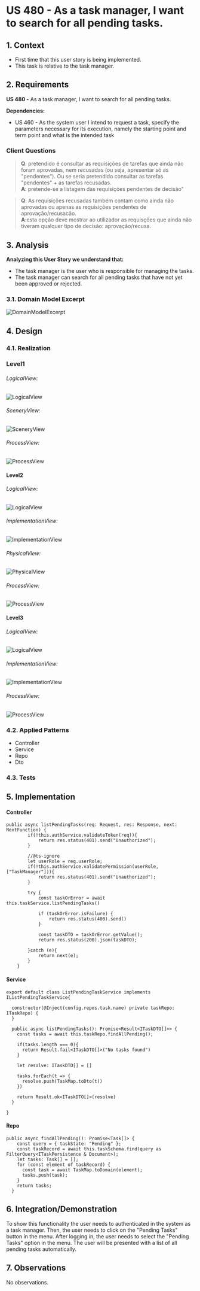 # US 480 - As a task manager, I want to search for all pending tasks.

## 1. Context

* First time that this user story is being implemented.
* This task is relative to the task manager.

## 2. Requirements

**US 480 -** As a task manager, I want to search for all pending tasks.

**Dependencies:**
- US 460 - As the system user I intend to request a task, specify the parameters necessary for its execution, namely the starting point and term point and what is the intended task

### Client Questions
> **Q**:  pretendido é consultar as requisições de tarefas que ainda não foram aprovadas, nem recusadas (ou seja, apresentar só as "pendentes"). Ou se seria pretendido consultar as tarefas "pendentes" + as tarefas recusadas. <br>
> **A**: pretende-se a listagem das requisições pendentes de decisão" <br>

> **Q**: As requisições recusadas também contam como ainda não aprovadas ou apenas as requisições pendentes de aprovação/recusacão.  <br>
> **A**:esta opção deve mostrar ao utilizador as requisções que ainda não tiveram qualquer tipo de decisão: aprovação/recusa. <br>

## 3. Analysis

**Analyzing this User Story we understand that:**
* The task manager is the user who is responsible for managing the tasks.
* The task manager can search for all pending tasks that have not yet been approved or rejected.

### 3.1. Domain Model Excerpt
![DomainModelExcerpt](Diagrams/DomainModelExcerpt.svg)

## 4. Design

### 4.1. Realization

### Level1
###### LogicalView:
![LogicalView](Diagrams/Level1/LogicalView.svg)

###### SceneryView:
![SceneryView](Diagrams/Level1/SceneryView.svg)

###### ProcessView:
![ProcessView](Diagrams/Level1/ProcessView.svg)

#### Level2

###### LogicalView:

![LogicalView](Diagrams/Level2/LogicalView.svg)

###### ImplementationView:
![ImplementationView](Diagrams/Level2/ImplementationView.svg)

###### PhysicalView:
![PhysicalView](Diagrams/Level2/PhysicalView.svg)

###### ProcessView:
![ProcessView](Diagrams/Level2/ProcessView.svg)

#### Level3
###### LogicalView:
![LogicalView](Diagrams/Level3/LogicalView.svg)

###### ImplementationView:
![ImplementationView](Diagrams/Level3/ImplementationView.svg)

###### ProcessView:
![ProcessView](Diagrams/Level3/ProcessView.svg)


### 4.2. Applied Patterns

* Controller
* Service
* Repo
* Dto

### 4.3. Tests



## 5. Implementation

#### Controller
```
public async listPendingTasks(req: Request, res: Response, next: NextFunction) {
        if(!this.authService.validateToken(req)){
            return res.status(401).send("Unauthorized");
        }

        //@ts-ignore
        let userRole = req.userRole;
        if(!this.authService.validatePermission(userRole, ["TaskManager"])){
            return res.status(401).send("Unauthorized");
        }

        try {
            const taskOrError = await this.taskService.listPendingTasks()

            if (taskOrError.isFailure) {
                return res.status(400).send()
            }

            const taskDTO = taskOrError.getValue();
            return res.status(200).json(taskDTO);

        }catch (e){
            return next(e);
        }
    }
```

#### Service
```
export default class ListPendingTaskService implements IListPendingTaskService{

  constructor(@Inject(config.repos.task.name) private taskRepo: ITaskRepo) {
  }

  public async listPendingTasks(): Promise<Result<ITaskDTO[]>> {
    const tasks = await this.taskRepo.findAllPending();

    if(tasks.length === 0){
      return Result.fail<ITaskDTO[]>("No tasks found")
    }

    let resolve: ITaskDTO[] = []

    tasks.forEach(t => {
      resolve.push(TaskMap.toDto(t))
    })

    return Result.ok<ITaskDTO[]>(resolve)
  }

}
```

#### Repo
```
public async findAllPending(): Promise<Task[]> {
    const query = { taskState: "Pending" };
    const taskRecord = await this.taskSchema.find(query as FilterQuery<ITaskPersistence & Document>);
    let tasks: Task[] = [];
    for (const element of taskRecord) {
      const task = await TaskMap.toDomain(element);
      tasks.push(task);
    }
    return tasks;
  }
```

## 6. Integration/Demonstration

To show this functionality the user needs to authenticated in the system as a task manager. Then, the user needs to click on the "Pending Tasks" button in the menu. After logging in, the user needs to select the "Pending Tasks" option in the menu. The user will be presented with a list of all pending tasks automatically.

## 7. Observations

No observations.
